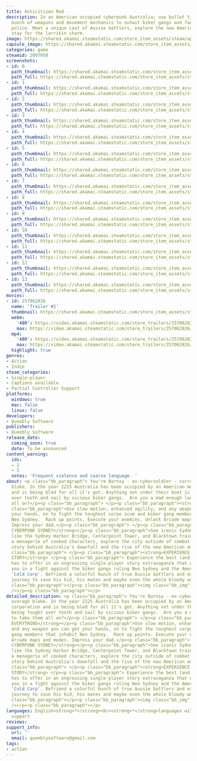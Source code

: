 ```yaml
---
title: Anticitizen Red
description: In an American occupied cyberpunk Australia; use bullet time, a whole
  bunch of weapons and movement mechanics to outwit biker gangs and face off the corporate
  police. Meet a unique cast of Aussie battlers, explore the new American empire,
  stay for the larrikin charm.
image: https://shared.akamai.steamstatic.com/store_item_assets/steam/apps/2097950/header.jpg?t=1728895958
capsule_image: https://shared.akamai.steamstatic.com/store_item_assets/steam/apps/2097950/capsule_231x87.jpg?t=1728895958
categories: game
steamid: 2097950
screenshots:
- id: 0
  path_thumbnail: https://shared.akamai.steamstatic.com/store_item_assets/steam/apps/2097950/ss_bb94d6f3f6eaea097afe9bdf7c7b0e40999121d7.600x338.jpg?t=1728895958
  path_full: https://shared.akamai.steamstatic.com/store_item_assets/steam/apps/2097950/ss_bb94d6f3f6eaea097afe9bdf7c7b0e40999121d7.1920x1080.jpg?t=1728895958
- id: 1
  path_thumbnail: https://shared.akamai.steamstatic.com/store_item_assets/steam/apps/2097950/ss_4e6f2d4514249b9eb3a008d20e93c59a59f7027b.600x338.jpg?t=1728895958
  path_full: https://shared.akamai.steamstatic.com/store_item_assets/steam/apps/2097950/ss_4e6f2d4514249b9eb3a008d20e93c59a59f7027b.1920x1080.jpg?t=1728895958
- id: 2
  path_thumbnail: https://shared.akamai.steamstatic.com/store_item_assets/steam/apps/2097950/ss_40869071a3cfa026d2086dcdcdd7f5fc830e1d72.600x338.jpg?t=1728895958
  path_full: https://shared.akamai.steamstatic.com/store_item_assets/steam/apps/2097950/ss_40869071a3cfa026d2086dcdcdd7f5fc830e1d72.1920x1080.jpg?t=1728895958
- id: 3
  path_thumbnail: https://shared.akamai.steamstatic.com/store_item_assets/steam/apps/2097950/ss_af1d0c2a0c3d7f2b3d4578e448e5e62197d45022.600x338.jpg?t=1728895958
  path_full: https://shared.akamai.steamstatic.com/store_item_assets/steam/apps/2097950/ss_af1d0c2a0c3d7f2b3d4578e448e5e62197d45022.1920x1080.jpg?t=1728895958
- id: 4
  path_thumbnail: https://shared.akamai.steamstatic.com/store_item_assets/steam/apps/2097950/ss_b420d23f652112297c8d2ae3fc6f7acf45536e44.600x338.jpg?t=1728895958
  path_full: https://shared.akamai.steamstatic.com/store_item_assets/steam/apps/2097950/ss_b420d23f652112297c8d2ae3fc6f7acf45536e44.1920x1080.jpg?t=1728895958
- id: 5
  path_thumbnail: https://shared.akamai.steamstatic.com/store_item_assets/steam/apps/2097950/ss_17f4797f3b5bf32ca451d309c3f5048e203934a1.600x338.jpg?t=1728895958
  path_full: https://shared.akamai.steamstatic.com/store_item_assets/steam/apps/2097950/ss_17f4797f3b5bf32ca451d309c3f5048e203934a1.1920x1080.jpg?t=1728895958
- id: 6
  path_thumbnail: https://shared.akamai.steamstatic.com/store_item_assets/steam/apps/2097950/ss_2376775add0e940f8d56c468fd9312bebffa3ea8.600x338.jpg?t=1728895958
  path_full: https://shared.akamai.steamstatic.com/store_item_assets/steam/apps/2097950/ss_2376775add0e940f8d56c468fd9312bebffa3ea8.1920x1080.jpg?t=1728895958
- id: 7
  path_thumbnail: https://shared.akamai.steamstatic.com/store_item_assets/steam/apps/2097950/ss_cb679e5c1313cc560ac38b51db480940fc03fdd1.600x338.jpg?t=1728895958
  path_full: https://shared.akamai.steamstatic.com/store_item_assets/steam/apps/2097950/ss_cb679e5c1313cc560ac38b51db480940fc03fdd1.1920x1080.jpg?t=1728895958
- id: 8
  path_thumbnail: https://shared.akamai.steamstatic.com/store_item_assets/steam/apps/2097950/ss_434d5adf02775a91d6d4b5cf5c1f49ea9f42815b.600x338.jpg?t=1728895958
  path_full: https://shared.akamai.steamstatic.com/store_item_assets/steam/apps/2097950/ss_434d5adf02775a91d6d4b5cf5c1f49ea9f42815b.1920x1080.jpg?t=1728895958
- id: 9
  path_thumbnail: https://shared.akamai.steamstatic.com/store_item_assets/steam/apps/2097950/ss_ff0df02a36e758092a26d2d861880503281d4868.600x338.jpg?t=1728895958
  path_full: https://shared.akamai.steamstatic.com/store_item_assets/steam/apps/2097950/ss_ff0df02a36e758092a26d2d861880503281d4868.1920x1080.jpg?t=1728895958
- id: 10
  path_thumbnail: https://shared.akamai.steamstatic.com/store_item_assets/steam/apps/2097950/ss_b1ceb6082f01f9c5bddf84ac5b3115e1eeb59c76.600x338.jpg?t=1728895958
  path_full: https://shared.akamai.steamstatic.com/store_item_assets/steam/apps/2097950/ss_b1ceb6082f01f9c5bddf84ac5b3115e1eeb59c76.1920x1080.jpg?t=1728895958
- id: 11
  path_thumbnail: https://shared.akamai.steamstatic.com/store_item_assets/steam/apps/2097950/ss_cf1b146c337ca559c1c7a460ab6587aa4f97e5f6.600x338.jpg?t=1728895958
  path_full: https://shared.akamai.steamstatic.com/store_item_assets/steam/apps/2097950/ss_cf1b146c337ca559c1c7a460ab6587aa4f97e5f6.1920x1080.jpg?t=1728895958
- id: 12
  path_thumbnail: https://shared.akamai.steamstatic.com/store_item_assets/steam/apps/2097950/ss_32cf0ac60af78320213a2fbf010ce0a80b23ee0b.600x338.jpg?t=1728895958
  path_full: https://shared.akamai.steamstatic.com/store_item_assets/steam/apps/2097950/ss_32cf0ac60af78320213a2fbf010ce0a80b23ee0b.1920x1080.jpg?t=1728895958
- id: 13
  path_thumbnail: https://shared.akamai.steamstatic.com/store_item_assets/steam/apps/2097950/ss_e945495d35d6a8aba8bec5d2ab657a2fc772a33c.600x338.jpg?t=1728895958
  path_full: https://shared.akamai.steamstatic.com/store_item_assets/steam/apps/2097950/ss_e945495d35d6a8aba8bec5d2ab657a2fc772a33c.1920x1080.jpg?t=1728895958
movies:
- id: 257062826
  name: 'Trailer #1'
  thumbnail: https://shared.akamai.steamstatic.com/store_item_assets/steam/apps/257062826/ca9ccb002d6a9fe97cc51050cf1b0911741bde03/movie_600x337.jpg?t=1728391593
  webm:
    '480': https://video.akamai.steamstatic.com/store_trailers/257062826/movie480_vp9.webm?t=1728391593
    max: https://video.akamai.steamstatic.com/store_trailers/257062826/movie_max_vp9.webm?t=1728391593
  mp4:
    '480': https://video.akamai.steamstatic.com/store_trailers/257062826/movie480.mp4?t=1728391593
    max: https://video.akamai.steamstatic.com/store_trailers/257062826/movie_max.mp4?t=1728391593
  highlight: true
genres:
- Action
- Indie
steam_categories:
- Single-player
- Captions available
- Partial Controller Support
platforms:
  windows: true
  mac: false
  linux: false
developers:
- Queebly Software
publishers:
- Queebly Software
release_date:
  coming_soon: true
  date: To be announced
content_warning:
  ids:
  - 2
  - 5
  notes: 'Frequent violence and coarse language. '
about: <p class="bb_paragraph"> You're Barnsy - ex-cybersoldier - current average
  bloke. In the year 2225 Australia has been occupied by an American mega corporation
  and is being bled for all it's got. Anything not under their boot is being fought
  over tooth and nail by vicious biker gangs.  Are you a mad enough lad to take them
  all on?</p><p class="bb_paragraph"> </p><p class="bb_paragraph"><strong>FIGHT EVERYTHING</strong></p><p
  class="bb_paragraph">Use slow motion, enhanced agility, and any weapon you can get
  your hands, on to fight the toughest corpo scum and biker gang members that inhabit
  Neo Sydney.  Rack up points. Execute your enemies. Unlock Arcade maps and modes.
  Impress your dad.</p><p class="bb_paragraph"> </p><p class="bb_paragraph"><strong>EXPLORE
  CYBERPUNK SYDNEY</strong></p><p class="bb_paragraph">See iconic Sydney landmarks
  like the Sydney Harbor Bridge, Centerpoint Tower, and Blacktown train station. Meet
  a menagerie of cooked characters, explore the city outside of combat and learn the
  story behind Australia's downfall and the rise of the new American empire.</p><p
  class="bb_paragraph"> </p><p class="bb_paragraph"><strong>EXPERIENCE A GRIPPING
  STORY</strong> </p><p class="bb_paragraph"> Experience the best (and worst) Australia
  has to offer in an engrossing single-player story extravaganza that will immerse
  you in a fight against the biker gangs ruling Neo Sydney and the American mega corporation
  'Cold Corp'. Befriend a colorful bunch of true Aussie battlers and experience Barnsy's
  journey to save his kid, his mates and maybe even the whole bloody world.</p><p
  class="bb_paragraph"></p><p class="bb_paragraph"><img class="bb_img" src="https://shared.akamai.steamstatic.com/store_item_assets/steam/apps/2097950/extras/wow_its_for_steam.png?t=1728895958"
  /></p><p class="bb_paragraph"></p>
detailed_description: <p class="bb_paragraph"> You're Barnsy - ex-cybersoldier - current
  average bloke. In the year 2225 Australia has been occupied by an American mega
  corporation and is being bled for all it's got. Anything not under their boot is
  being fought over tooth and nail by vicious biker gangs.  Are you a mad enough lad
  to take them all on?</p><p class="bb_paragraph"> </p><p class="bb_paragraph"><strong>FIGHT
  EVERYTHING</strong></p><p class="bb_paragraph">Use slow motion, enhanced agility,
  and any weapon you can get your hands, on to fight the toughest corpo scum and biker
  gang members that inhabit Neo Sydney.  Rack up points. Execute your enemies. Unlock
  Arcade maps and modes. Impress your dad.</p><p class="bb_paragraph"> </p><p class="bb_paragraph"><strong>EXPLORE
  CYBERPUNK SYDNEY</strong></p><p class="bb_paragraph">See iconic Sydney landmarks
  like the Sydney Harbor Bridge, Centerpoint Tower, and Blacktown train station. Meet
  a menagerie of cooked characters, explore the city outside of combat and learn the
  story behind Australia's downfall and the rise of the new American empire.</p><p
  class="bb_paragraph"> </p><p class="bb_paragraph"><strong>EXPERIENCE A GRIPPING
  STORY</strong> </p><p class="bb_paragraph"> Experience the best (and worst) Australia
  has to offer in an engrossing single-player story extravaganza that will immerse
  you in a fight against the biker gangs ruling Neo Sydney and the American mega corporation
  'Cold Corp'. Befriend a colorful bunch of true Aussie battlers and experience Barnsy's
  journey to save his kid, his mates and maybe even the whole bloody world.</p><p
  class="bb_paragraph"></p><p class="bb_paragraph"><img class="bb_img" src="https://shared.akamai.steamstatic.com/store_item_assets/steam/apps/2097950/extras/wow_its_for_steam.png?t=1728895958"
  /></p><p class="bb_paragraph"></p>
languages: English<strong>*</strong><br><strong>*</strong>languages with full audio
  support
reviews:
support_info:
  url: ''
  email: queeblysoftware@gmail.com
tags:
- action
---
```


